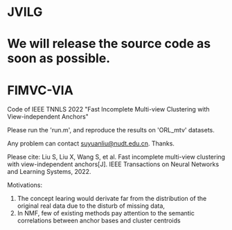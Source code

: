 # JVILG

We will release the source code as soon as possible.
=======
# FIMVC-VIA
Code of IEEE TNNLS 2022 "Fast Incomplete Multi-view Clustering with View-independent Anchors"

Please run the 'run.m', and reproduce the results on 'ORL_mtv' datasets.

Any problem can contact suyuanliu@nudt.edu.cn. Thanks.

Please cite: Liu S, Liu X, Wang S, et al. Fast incomplete multi-view clustering with view-independent anchors[J]. IEEE Transactions on Neural Networks and Learning Systems, 2022.


Motivations:
1. The concept learing would derivate far from the distribution of the original real data due to the disturb of missing data,
2. In NMF, few of existing methods pay attention to the semantic correlations between anchor bases and cluster centroids
